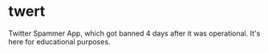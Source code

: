 # twert
Twitter Spammer App, which got banned 4 days after it was operational.  It's here for educational purposes.

